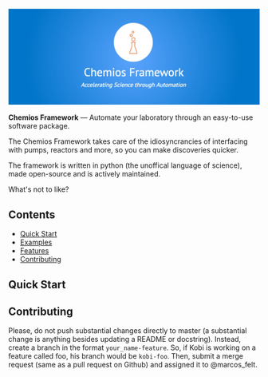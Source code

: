 ![Chemios Framework ReadMe Banner](./assets/framework_readme_banner.jpg)

 **Chemios Framework** — Automate your laboratory through an easy-to-use software package.
 
 The Chemios Framework takes care of the idiosyncrancies of interfacing with pumps, reactors and more, so you can make discoveries quicker.

 The framework is written in python (the unoffical language of science), made open-source and is actively maintained. 
 
 What's not to like?


## Contents

 - [Quick Start](#quickstart)
 - [Examples](#examples)
 - [Features](#features)
 - [Contributing](#contributing)


## <a name="quickstart"></a> Quick Start



## <a name="contributing"></a> Contributing

Please, do not push substantial changes directly to master (a substantial change is anything besides updating a README or docstring). Instead, create a branch in the format `your_name-feature`. So, if Kobi is working on a feature called foo, his branch would be `kobi-foo`. Then, submit a merge request (same as a pull request on Github) and assigned it to @marcos_felt.

